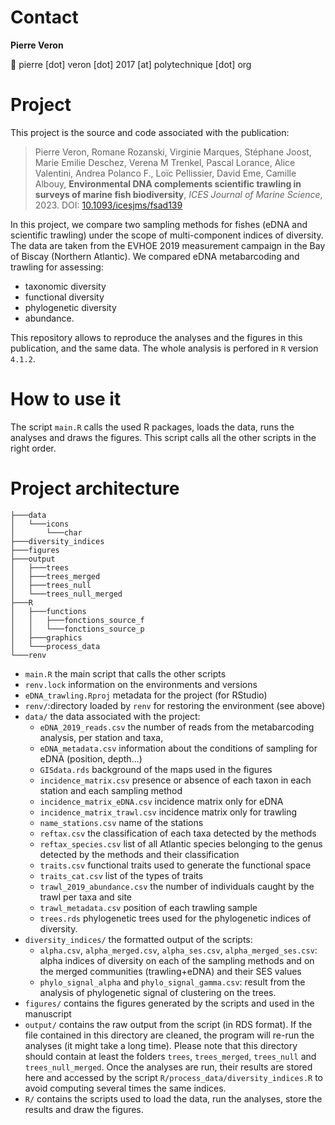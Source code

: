# Contact 
__Pierre Veron__ 

📧 pierre [dot] veron [dot] 2017 [at] polytechnique [dot] org

# Project 
This project is the source and code associated with the publication:

> Pierre Veron, Romane Rozanski, Virginie Marques, Stéphane Joost, Marie Emilie Deschez, Verena M Trenkel, Pascal Lorance, Alice Valentini, Andrea Polanco F., Loïc Pellissier, David Eme, Camille Albouy, **Environmental DNA complements scientific trawling in surveys of marine fish biodiversity**, _ICES Journal of Marine Science_, 2023. DOI: [10.1093/icesjms/fsad139](https://doi.org/10.1093/icesjms/fsad139)

In this project, we compare two sampling methods for fishes (eDNA and scientific trawling) under the scope of multi-component indices of diversity. The data are taken from the EVHOE 2019 measurement campaign in the Bay of Biscay (Northern Atlantic). We compared eDNA metabarcoding and trawling for assessing:
* taxonomic diversity
* functional diversity
* phylogenetic diversity
* abundance. 
 
This repository allows to reproduce the analyses and the figures in this publication, and the same data. 
The whole analysis is perfored in `R` version `4.1.2`.

# How to use it
The script `main.R` calls the used R packages, loads the data, runs the analyses and draws the figures. This script calls all the other scripts in the right order. 


# Project architecture

```
├───data
│   └───icons
│       └───char
├───diversity_indices
├───figures
├───output
│   ├───trees
│   ├───trees_merged
│   ├───trees_null
│   └───trees_null_merged
├───R
│   ├───functions
│   │   ├───fonctions_source_f
│   │   └───fonctions_source_p
│   ├───graphics
│   └───process_data
└───renv

```
* `main.R` the main script that calls the other scripts
* `renv.lock` information on the environments and versions
* `eDNA_trawling.Rproj` metadata for the project (for RStudio)
* `renv/`:directory loaded by `renv` for restoring the environment (see above)
* `data/` the data associated with the project:
   * `eDNA_2019_reads.csv` the number of reads from the metabarcoding analysis, per station and taxa,
   * `eDNA_metadata.csv` information about the conditions of sampling for eDNA (position, depth...)
   * `GISdata.rds` background of the maps used in the figures
   * `incidence_matrix.csv` presence or absence of each taxon in each station and each sampling method
   * `incidence_matrix_eDNA.csv` incidence matrix only for eDNA
   * `incidence_matrix_trawl.csv` incidence matrix only for trawling
   * `name_stations.csv` name of the stations
   * `reftax.csv` the classification of each taxa detected by the methods
   * `reftax_species.csv` list of all Atlantic species belonging to the genus detected by the methods and their classification
   * `traits.csv` functional traits used to generate the functional space
   * `traits_cat.csv` list of the types of traits
   * `trawl_2019_abundance.csv` the number of individuals caught by the trawl per taxa and site
   * `trawl_metadata.csv` position of each trawling sample
   * `trees.rds` phylogenetic trees used for the phylogenetic indices of diversity. 
* `diversity_indices/` the formatted output of the scripts:
   * `alpha.csv`, `alpha_merged.csv`, `alpha_ses.csv`, `alpha_merged_ses.csv`: alpha indices of diversity on each of the sampling methods and on the merged communities (trawling+eDNA) and their SES values
   * `phylo_signal_alpha` and `phylo_signal_gamma.csv`: result from the analysis of phylogenetic signal of clustering on the trees. 
* `figures/` contains the figures generated by the scripts and used in the manuscript
* `output/` contains the raw output from the script (in RDS format). If the file contained in this directory are cleaned, the program will re-run the analyses (it might take a long time). Please note that this directory should contain at least the folders `trees`, `trees_merged`, `trees_null` and `trees_null_merged`. Once the analyses are run, their results are stored here and accessed by the script `R/process_data/diversity_indices.R` to avoid computing several times the same indices. 
* `R/` contains the scripts used to load the data, run the analyses, store the results and draw the figures. 
